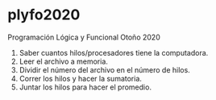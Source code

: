 # plyfo2020
Programación Lógica y Funcional Otoño 2020

1. Saber cuantos hilos/procesadores tiene la computadora.
2. Leer el archivo a memoria.
3. Dividir el número del archivo en el número de hilos.
4. Correr los hilos y hacer la sumatoria.
5. Juntar los hilos para hacer el promedio.
